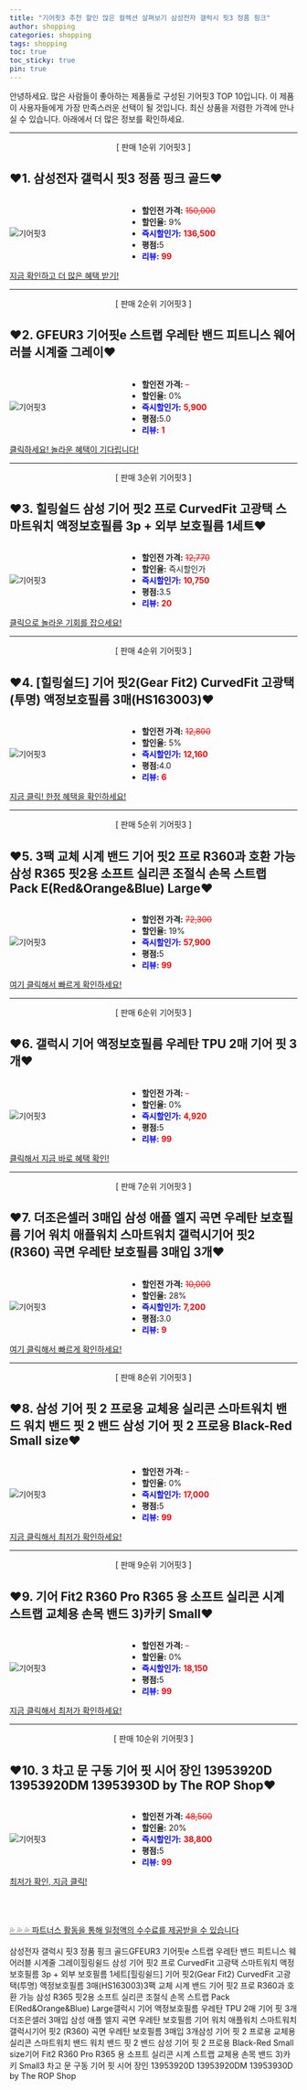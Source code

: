 ```yaml
---
title: "기어핏3 추천 할인 많은 컬렉션 살펴보기 삼성전자 갤럭시 핏3 정품 핑크"
author: shopping
categories: shopping
tags: shopping
toc: true
toc_sticky: true
pin: true
---
```

안녕하세요. 많은 사람들이 좋아하는 제품들로 구성된 기어핏3 TOP 10입니다. 이 제품이 사용자들에게 가장 만족스러운 선택이 될 것입니다. 최신 상품을 저렴한 가격에 만나실 수 있습니다. 아래에서 더 많은 정보를 확인하세요.

---
<p class="toplist" style="margin: 0 auto; display: block; width: fit-content;">[ 판매 1순위 기어핏3 ]</p>

<h2><strong>❤️1. 삼성전자 갤럭시 핏3 정품 핑크 골드❤️</strong></h2>

<div style="display: flex; align-items: center;">
    <div style="flex: 0.4;">
        <img src="https://thumbnail9.coupangcdn.com/thumbnails/remote/230x230ex/image/vendor_inventory/9356/99b3847b38f3ca0c0ab1e3e704ba78c99410ab4cc956f06a45337ca3f5d4.png" alt="기어핏3" style="max-width: 100%;">
    </div>
    <div style="flex: 0.6; margin-left: 10px;">
        <ul>
            <li><strong>할인전 가격:</strong> <del style="color: red;">150,000</del></li>
            <li><strong>할인율:</strong> 9%</li>
            <li><span style='color:blue'><strong>즉시할인가:</strong></span> <span style='color:red'><strong>136,500</strong></span></li>
            <li><strong>평점:</strong>5</li>
            <li><span style='color:blue'><strong>리뷰:</strong></span> <span style='color:red'><strong>99</strong></span></li>
        </ul>
    </div>
</div>
<div class="center">
    <a href="https://William4Davisa.github.io?lptag=AF9450613&subid=githubio&pageKey=8092246518&traceid=V0-153&itemId=22860259975&vendorItemId=89894912181" class="myButton">
        지금 확인하고 더 많은 혜택 받기!
    </a>
</div>


---
<p class="toplist" style="margin: 0 auto; display: block; width: fit-content;">[ 판매 2순위 기어핏3 ]</p>

<h2><strong>❤️2. GFEUR3 기어핏e 스트랩 우레탄 밴드 피트니스 웨어러블 시계줄 그레이❤️</strong></h2>

<div style="display: flex; align-items: center;">
    <div style="flex: 0.4;">
        <img src="https://thumbnail8.coupangcdn.com/thumbnails/remote/230x230ex/image/vendor_inventory/2c19/41fbe590b25b54b970edf6d86f000ddb882d382a829a0faadc70f79ed134.jpg" alt="기어핏3" style="max-width: 100%;">
    </div>
    <div style="flex: 0.6; margin-left: 10px;">
        <ul>
            <li><strong>할인전 가격:</strong> <del style="color: red;">-</del></li>
            <li><strong>할인율:</strong> 0%</li>
            <li><span style='color:blue'><strong>즉시할인가:</strong></span> <span style='color:red'><strong>5,900</strong></span></li>
            <li><strong>평점:</strong>5.0</li>
            <li><span style='color:blue'><strong>리뷰:</strong></span> <span style='color:red'><strong>1</strong></span></li>
        </ul>
    </div>
</div>
<div class="center">
    <a href="https://William4Davisa.github.io?lptag=AF9450613&subid=githubio&pageKey=287383129&traceid=V0-153&itemId=910761639&vendorItemId=5278033992" class="myButton">
        클릭하세요! 놀라운 혜택이 기다립니다!
    </a>
</div>


---
<p class="toplist" style="margin: 0 auto; display: block; width: fit-content;">[ 판매 3순위 기어핏3 ]</p>

<h2><strong>❤️3. 힐링쉴드 삼성 기어 핏2 프로 CurvedFit 고광택 스마트워치 액정보호필름 3p + 외부 보호필름 1세트❤️</strong></h2>

<div style="display: flex; align-items: center;">
    <div style="flex: 0.4;">
        <img src="https://thumbnail9.coupangcdn.com/thumbnails/remote/230x230ex/image/retail/images/2018/06/08/14/1/9fe03b65-4042-4884-8992-5f099ed5ac46.jpg" alt="기어핏3" style="max-width: 100%;">
    </div>
    <div style="flex: 0.6; margin-left: 10px;">
        <ul>
            <li><strong>할인전 가격:</strong> <del style="color: red;">12,770</del></li>
            <li><strong>할인율:</strong> 즉시할인가</li>
            <li><span style='color:blue'><strong>즉시할인가:</strong></span> <span style='color:red'><strong>10,750</strong></span></li>
            <li><strong>평점:</strong>3.5</li>
            <li><span style='color:blue'><strong>리뷰:</strong></span> <span style='color:red'><strong>20</strong></span></li>
        </ul>
    </div>
</div>
<div class="center">
    <a href="https://William4Davisa.github.io?lptag=AF9450613&subid=githubio&pageKey=98603518&traceid=V0-153&itemId=302278157&vendorItemId=3744779350" class="myButton">
        클릭으로 놀라운 기회를 잡으세요!
    </a>
</div>


---
<p class="toplist" style="margin: 0 auto; display: block; width: fit-content;">[ 판매 4순위 기어핏3 ]</p>

<h2><strong>❤️4. [힐링쉴드] 기어 핏2(Gear Fit2) CurvedFit 고광택(투명) 액정보호필름 3매(HS163003)❤️</strong></h2>

<div style="display: flex; align-items: center;">
    <div style="flex: 0.4;">
        <img src="https://thumbnail7.coupangcdn.com/thumbnails/remote/230x230ex/image/vendor_inventory/c372/7b08e33b19d31cdac97acbd7a7d966ad0a0ca4f4374cdbd9caf85e57aa57.jpg" alt="기어핏3" style="max-width: 100%;">
    </div>
    <div style="flex: 0.6; margin-left: 10px;">
        <ul>
            <li><strong>할인전 가격:</strong> <del style="color: red;">12,800</del></li>
            <li><strong>할인율:</strong> 5%</li>
            <li><span style='color:blue'><strong>즉시할인가:</strong></span> <span style='color:red'><strong>12,160</strong></span></li>
            <li><strong>평점:</strong>4.0</li>
            <li><span style='color:blue'><strong>리뷰:</strong></span> <span style='color:red'><strong>6</strong></span></li>
        </ul>
    </div>
</div>
<div class="center">
    <a href="https://William4Davisa.github.io?lptag=AF9450613&subid=githubio&pageKey=23608134&traceid=V0-153&itemId=91837300&vendorItemId=81472428349" class="myButton">
        지금 클릭! 한정 혜택을 확인하세요!
    </a>
</div>


---
<p class="toplist" style="margin: 0 auto; display: block; width: fit-content;">[ 판매 5순위 기어핏3 ]</p>

<h2><strong>❤️5. 3팩 교체 시계 밴드 기어 핏2 프로 R360과 호환 가능 삼성 R365 핏2용 소프트 실리콘 조절식 손목 스트랩 Pack E(Red&Orange&Blue) Large❤️</strong></h2>

<div style="display: flex; align-items: center;">
    <div style="flex: 0.4;">
        <img src="https://thumbnail9.coupangcdn.com/thumbnails/remote/230x230ex/image/vendor_inventory/cd9a/7ae77e2c96e97aa8f2b1819d60d431e49e6ee0b0f5a467729dbc84f1b7ab.jpg" alt="기어핏3" style="max-width: 100%;">
    </div>
    <div style="flex: 0.6; margin-left: 10px;">
        <ul>
            <li><strong>할인전 가격:</strong> <del style="color: red;">72,300</del></li>
            <li><strong>할인율:</strong> 19%</li>
            <li><span style='color:blue'><strong>즉시할인가:</strong></span> <span style='color:red'><strong>57,900</strong></span></li>
            <li><strong>평점:</strong>5</li>
            <li><span style='color:blue'><strong>리뷰:</strong></span> <span style='color:red'><strong>99</strong></span></li>
        </ul>
    </div>
</div>
<div class="center">
    <a href="https://William4Davisa.github.io?lptag=AF9450613&subid=githubio&pageKey=7932375391&traceid=V0-153&itemId=21822296934&vendorItemId=88870750352" class="myButton">
        여기 클릭해서 빠르게 확인하세요!
    </a>
</div>


---
<p class="toplist" style="margin: 0 auto; display: block; width: fit-content;">[ 판매 6순위 기어핏3 ]</p>

<h2><strong>❤️6. 갤럭시 기어 액정보호필름 우레탄 TPU 2매 기어 핏 3개❤️</strong></h2>

<div style="display: flex; align-items: center;">
    <div style="flex: 0.4;">
        <img src="https://thumbnail7.coupangcdn.com/thumbnails/remote/230x230ex/image/vendor_inventory/a3ae/d922f8598755fefb8ab9b60e3e5504d420f8e04e3ff395a3c5ad92ca3bbc.jpg" alt="기어핏3" style="max-width: 100%;">
    </div>
    <div style="flex: 0.6; margin-left: 10px;">
        <ul>
            <li><strong>할인전 가격:</strong> <del style="color: red;">-</del></li>
            <li><strong>할인율:</strong> 0%</li>
            <li><span style='color:blue'><strong>즉시할인가:</strong></span> <span style='color:red'><strong>4,920</strong></span></li>
            <li><strong>평점:</strong>5</li>
            <li><span style='color:blue'><strong>리뷰:</strong></span> <span style='color:red'><strong>99</strong></span></li>
        </ul>
    </div>
</div>
<div class="center">
    <a href="https://William4Davisa.github.io?lptag=AF9450613&subid=githubio&pageKey=7557332432&traceid=V0-153&itemId=19902343882&vendorItemId=90393533909" class="myButton">
        클릭해서 지금 바로 혜택 확인!
    </a>
</div>


---
<p class="toplist" style="margin: 0 auto; display: block; width: fit-content;">[ 판매 7순위 기어핏3 ]</p>

<h2><strong>❤️7. 더조은셀러 3매입 삼성 애플 엘지 곡면 우레탄 보호필름 기어 워치 애플워치 스마트워치 갤럭시기어 핏2 (R360) 곡면 우레탄 보호필름 3매입 3개❤️</strong></h2>

<div style="display: flex; align-items: center;">
    <div style="flex: 0.4;">
        <img src="https://thumbnail8.coupangcdn.com/thumbnails/remote/230x230ex/image/vendor_inventory/images/2017/01/23/15/3/12701dd3-e330-4278-8073-42a488fb6037.jpg" alt="기어핏3" style="max-width: 100%;">
    </div>
    <div style="flex: 0.6; margin-left: 10px;">
        <ul>
            <li><strong>할인전 가격:</strong> <del style="color: red;">10,000</del></li>
            <li><strong>할인율:</strong> 28%</li>
            <li><span style='color:blue'><strong>즉시할인가:</strong></span> <span style='color:red'><strong>7,200</strong></span></li>
            <li><strong>평점:</strong>3.0</li>
            <li><span style='color:blue'><strong>리뷰:</strong></span> <span style='color:red'><strong>9</strong></span></li>
        </ul>
    </div>
</div>
<div class="center">
    <a href="https://William4Davisa.github.io?lptag=AF9450613&subid=githubio&pageKey=3654271&traceid=V0-153&itemId=56180259&vendorItemId=3088218667" class="myButton">
        여기 클릭해서 빠르게 확인하세요!
    </a>
</div>


---
<p class="toplist" style="margin: 0 auto; display: block; width: fit-content;">[ 판매 8순위 기어핏3 ]</p>

<h2><strong>❤️8. 삼성 기어 핏 2 프로용 교체용 실리콘 스마트워치 밴드 워치 밴드 핏 2 밴드 삼성 기어 핏 2 프로용 Black-Red Small size❤️</strong></h2>

<div style="display: flex; align-items: center;">
    <div style="flex: 0.4;">
        <img src="https://thumbnail9.coupangcdn.com/thumbnails/remote/230x230ex/image/vendor_inventory/9fbd/194f30a710b2af07ed757d5a93154ab9d34745b72019d427b08a3ebe2828.jpg" alt="기어핏3" style="max-width: 100%;">
    </div>
    <div style="flex: 0.6; margin-left: 10px;">
        <ul>
            <li><strong>할인전 가격:</strong> <del style="color: red;">-</del></li>
            <li><strong>할인율:</strong> 0%</li>
            <li><span style='color:blue'><strong>즉시할인가:</strong></span> <span style='color:red'><strong>17,000</strong></span></li>
            <li><strong>평점:</strong>5</li>
            <li><span style='color:blue'><strong>리뷰:</strong></span> <span style='color:red'><strong>99</strong></span></li>
        </ul>
    </div>
</div>
<div class="center">
    <a href="https://William4Davisa.github.io?lptag=AF9450613&subid=githubio&pageKey=7615828820&traceid=V0-153&itemId=20180367131&vendorItemId=90499303943" class="myButton">
        지금 클릭해서 최저가 확인하세요!
    </a>
</div>


---
<p class="toplist" style="margin: 0 auto; display: block; width: fit-content;">[ 판매 9순위 기어핏3 ]</p>

<h2><strong>❤️9. 기어 Fit2 R360 Pro R365 용 소프트 실리콘 시계 스트랩 교체용 손목 밴드 3)카키  Small❤️</strong></h2>

<div style="display: flex; align-items: center;">
    <div style="flex: 0.4;">
        <img src="https://thumbnail8.coupangcdn.com/thumbnails/remote/230x230ex/image/vendor_inventory/b9f8/a626638f6dfad349221acc4b6d6f0f61fc6651f74c0adc3747c3c527fdac.jpg" alt="기어핏3" style="max-width: 100%;">
    </div>
    <div style="flex: 0.6; margin-left: 10px;">
        <ul>
            <li><strong>할인전 가격:</strong> <del style="color: red;">-</del></li>
            <li><strong>할인율:</strong> 0%</li>
            <li><span style='color:blue'><strong>즉시할인가:</strong></span> <span style='color:red'><strong>18,150</strong></span></li>
            <li><strong>평점:</strong>5</li>
            <li><span style='color:blue'><strong>리뷰:</strong></span> <span style='color:red'><strong>99</strong></span></li>
        </ul>
    </div>
</div>
<div class="center">
    <a href="https://William4Davisa.github.io?lptag=AF9450613&subid=githubio&pageKey=7977236830&traceid=V0-153&itemId=22120216601&vendorItemId=89167100932" class="myButton">
        지금 클릭해서 최저가 확인하세요!
    </a>
</div>


---
<p class="toplist" style="margin: 0 auto; display: block; width: fit-content;">[ 판매 10순위 기어핏3 ]</p>

<h2><strong>❤️10. 3 차고 문 구동 기어 핏 시어 장인 13953920D 13953920DM 13953930D by The ROP Shop❤️</strong></h2>

<div style="display: flex; align-items: center;">
    <div style="flex: 0.4;">
        <img src="https://thumbnail9.coupangcdn.com/thumbnails/remote/230x230ex/image/vendor_inventory/cdf2/be22db33ff87dd267d44aa0d90c8757bab50f68434bfd925e5863ec68e97.jpg" alt="기어핏3" style="max-width: 100%;">
    </div>
    <div style="flex: 0.6; margin-left: 10px;">
        <ul>
            <li><strong>할인전 가격:</strong> <del style="color: red;">48,500</del></li>
            <li><strong>할인율:</strong> 20%</li>
            <li><span style='color:blue'><strong>즉시할인가:</strong></span> <span style='color:red'><strong>38,800</strong></span></li>
            <li><strong>평점:</strong>5</li>
            <li><span style='color:blue'><strong>리뷰:</strong></span> <span style='color:red'><strong>99</strong></span></li>
        </ul>
    </div>
</div>
<div class="center">
    <a href="https://William4Davisa.github.io?lptag=AF9450613&subid=githubio&pageKey=7971334299&traceid=V0-153&itemId=22077180602&vendorItemId=89124239838" class="myButton">
        최저가 확인, 지금 클릭!
    </a>
</div>

<br><br><br>[💦 💦 💦 파트너스 활동을 통해 일정액의 수수료를 제공받을 수 있습니다](https://link.coupang.com/a/bcpT2c)<br><br>삼성전자 갤럭시 핏3 정품 핑크 골드GFEUR3 기어핏e 스트랩 우레탄 밴드 피트니스 웨어러블 시계줄 그레이힐링쉴드 삼성 기어 핏2 프로 CurvedFit 고광택 스마트워치 액정보호필름 3p + 외부 보호필름 1세트[힐링쉴드] 기어 핏2(Gear Fit2) CurvedFit 고광택(투명) 액정보호필름 3매(HS163003)3팩 교체 시계 밴드 기어 핏2 프로 R360과 호환 가능 삼성 R365 핏2용 소프트 실리콘 조절식 손목 스트랩 Pack E(Red&Orange&Blue) Large갤럭시 기어 액정보호필름 우레탄 TPU 2매 기어 핏 3개더조은셀러 3매입 삼성 애플 엘지 곡면 우레탄 보호필름 기어 워치 애플워치 스마트워치 갤럭시기어 핏2 (R360) 곡면 우레탄 보호필름 3매입 3개삼성 기어 핏 2 프로용 교체용 실리콘 스마트워치 밴드 워치 밴드 핏 2 밴드 삼성 기어 핏 2 프로용 Black-Red Small size기어 Fit2 R360 Pro R365 용 소프트 실리콘 시계 스트랩 교체용 손목 밴드 3)카키  Small3 차고 문 구동 기어 핏 시어 장인 13953920D 13953920DM 13953930D by The ROP Shop